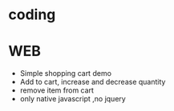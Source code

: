 # coding

# WEB

- Simple shopping cart demo
- Add to cart, increase and decrease quantity
- remove item from cart
- only native javascript ,no jquery
